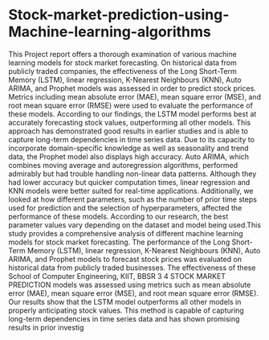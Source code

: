 # Stock-market-prediction-using-Machine-learning-algorithms
This Project report offers a thorough examination of various machine learning models for stock market forecasting. On historical data from publicly traded companies, the effectiveness of the Long Short-Term Memory (LSTM), linear regression, K-Nearest Neighbours (KNN), Auto ARIMA, and Prophet models was assessed in order to predict stock prices. Metrics including mean absolute error (MAE), mean square error (MSE), and root mean square error (RMSE) were used to evaluate the performance of these models. According to our findings, the LSTM model performs best at accurately forecasting stock values, outperforming all other models. This approach has demonstrated good results in earlier studies and is able to capture long-term dependencies in time series data. Due to its capacity to incorporate domain-specific knowledge as well as seasonality and trend data, the Prophet model also displays high accuracy. Auto ARIMA, which combines moving average and autoregression algorithms, performed admirably but had trouble handling non-linear data patterns. Although they had lower accuracy but quicker computation times, linear regression and KNN models were better suited for real-time applications. Additionally, we looked at how different parameters, such as the number of prior time steps used for prediction and the selection of hyperparameters, affected the performance of these models. According to our research, the best parameter values vary depending on the dataset and model being used.This study provides a comprehensive analysis of different machine learning models for stock market forecasting. The performance of the Long Short-Term Memory (LSTM), linear regression, K-Nearest Neighbours (KNN), Auto ARIMA, and Prophet models to forecast stock prices was evaluated on historical data from publicly traded businesses. The effectiveness of these School of Computer Engineering, KIIT, BBSR 3 4
STOCK MARKET PREDICTION models was assessed using metrics such as mean absolute error (MAE), mean square error (MSE), and root mean square error (RMSE). Our results show that the LSTM model outperforms all other models in properly anticipating stock values. This method is capable of capturing long-term dependencies in time series data and has shown promising results in prior investig
